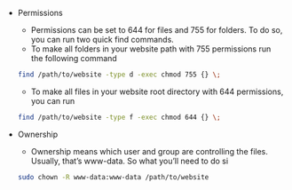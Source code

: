 - Permissions
  - Permissions can be set to 644 for files and 755 for folders. To do so, you can run two quick find commands.
  - To make all folders in your website path with 755 permissions run the following command
  ```sh
  find /path/to/website -type d -exec chmod 755 {} \;
  ```
  - To make all files in your website root directory with 644 permissions, you can run
  ```sh
  find /path/to/website -type f -exec chmod 644 {} \;
  ```


- Ownership
  - Ownership means which user and group are controlling the files. Usually, that’s www-data. So what you’ll need to do si
  ```sh
  sudo chown -R www-data:www-data /path/to/website
  ```
